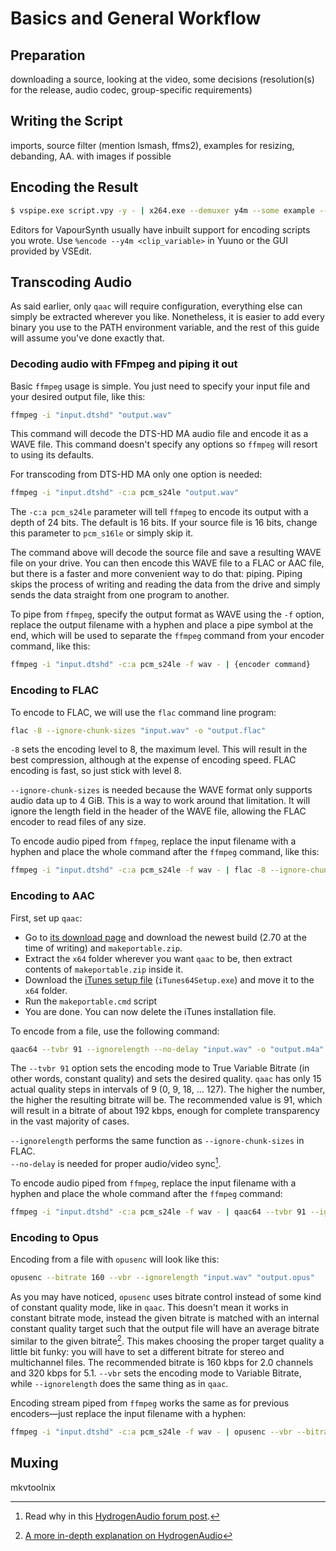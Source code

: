 # Basics and General Workflow

## Preparation

downloading a source, looking at the video, some decisions
(resolution(s) for the release, audio codec, group-specific
requirements)


## Writing the Script

imports, source filter (mention lsmash, ffms2), examples for resizing,
debanding, AA. with images if possible


## Encoding the Result

```sh
$ vspipe.exe script.vpy -y - | x264.exe --demuxer y4m --some example --parameters here --output video.264 -
```

Editors for VapourSynth usually have inbuilt support for encoding
scripts you wrote. Use `%encode --y4m <clip_variable>` in Yuuno or the GUI
provided by VSEdit.


## Transcoding Audio

As said earlier, only `qaac` will require configuration,
everything else can simply be extracted wherever you like.
Nonetheless, it is easier to add every binary you use to the PATH environment variable,
and the rest of this guide will assume you've done exactly that.


### Decoding audio with FFmpeg and piping it out

Basic `ffmpeg` usage is simple.
You just need to specify your input file and your desired output file, like this:

```sh
ffmpeg -i "input.dtshd" "output.wav"
```

This command will decode the DTS-HD MA audio file and encode it as a WAVE file.
This command doesn't specify any options so `ffmpeg` will resort to using its defaults.

For transcoding from DTS-HD MA
only one option is needed:

```sh
ffmpeg -i "input.dtshd" -c:a pcm_s24le "output.wav"
```

The `-c:a pcm_s24le` parameter will tell `ffmpeg` to encode its output with a depth of 24 bits.
The default is 16 bits.
If your source file is 16 bits, change this parameter to `pcm_s16le`
or simply skip it.

The command above will decode the source file
and save a resulting WAVE file on your drive.
You can then encode this WAVE file to a FLAC or AAC file,
but there is a faster and more convenient way to do that: piping.
Piping skips the process of writing
and reading the data from the drive
and simply sends the data straight from one program to another.

To pipe from `ffmpeg`, specify the output format as WAVE using the `-f` option,
replace the output filename with a hyphen and place a pipe symbol at the end,
which will be used to separate the `ffmpeg` command from your encoder command,
like this:

```sh
ffmpeg -i "input.dtshd" -c:a pcm_s24le -f wav - | {encoder command}
```


### Encoding to FLAC

To encode to FLAC, we will use the `flac` command line program:

```sh
flac -8 --ignore-chunk-sizes "input.wav" -o "output.flac"
```

`-8` sets the encoding level to 8, the maximum level.
This will result in the best compression,
although at the expense of encoding speed.
FLAC encoding is fast, so just stick with level 8.

`--ignore-chunk-sizes` is needed
because the WAVE format only supports audio data up to 4 GiB.
This is a way to work around that limitation.
It will ignore the length field in the header of the WAVE file,
allowing the FLAC encoder to read files of any size.

To encode audio piped from `ffmpeg`,
replace the input filename with a hyphen
and place the whole command after the `ffmpeg` command,
like this:

```sh
ffmpeg -i "input.dtshd" -c:a pcm_s24le -f wav - | flac -8 --ignore-chunk-sizes - -o "output.flac"
```


### Encoding to AAC

First, set up `qaac`:

* Go to [its download page][qaac] and download the newest build
  (2.70 at the time of writing) and `makeportable.zip`.
* Extract the `x64` folder wherever you want `qaac` to be,
  then extract contents of `makeportable.zip` inside it.
* Download the [iTunes setup file][itunes] (`iTunes64Setup.exe`)
  and move it to the `x64` folder.
* Run the `makeportable.cmd` script
* You are done. You can now delete the iTunes installation file.

To encode from a file, use the following command:

```sh
qaac64 --tvbr 91 --ignorelength --no-delay "input.wav" -o "output.m4a"
```

The `--tvbr 91` option sets the encoding mode to True Variable Bitrate
(in other words, constant quality)
and sets the desired quality.
`qaac` has only 15 actual quality steps in intervals of 9 (0, 9, 18, ... 127).
The higher the number, the higher the resulting bitrate will be.
The recommended value is 91, which will result in a bitrate
of about 192 kbps, enough for complete transparency
in the vast majority of cases.

`--ignorelength` performs the same function as `--ignore-chunk-sizes` in FLAC.  
`--no-delay` is needed for proper audio/video sync[^1].

To encode audio piped from `ffmpeg`,
replace the input filename with a hyphen
and place the whole command after the `ffmpeg` command:

```sh
ffmpeg -i "input.dtshd" -c:a pcm_s24le -f wav - | qaac64 --tvbr 91 --ignorelength --no-delay - -o "output.m4a"
```

[itunes]: https://secure-appldnld.apple.com/itunes12/031-69284-20160802-7E7B2D20-552B-11E6-B2B9-696CECD541CE/iTunes64Setup.exe
[qaac]: https://sites.google.com/site/qaacpage/cabinet
[^1]: Read why in this [HydrogenAudio forum post](https://hydrogenaud.io/index.php/topic,85135.msg921707.html#msg921707).


### Encoding to Opus

Encoding from a file with `opusenc` will look like this:

```sh
opusenc --bitrate 160 --vbr --ignorelength "input.wav" "output.opus"
```

As you may have noticed,
`opusenc` uses bitrate control
instead of some kind of constant quality mode, like in `qaac`.
This doesn't mean it works in constant bitrate mode,
instead the given bitrate is matched with an internal constant quality target such that
the output file will have an average bitrate similar to the given bitrate[^2].
This makes choosing the proper target quality
a little bit funky: you will have to set a different bitrate for stereo and multichannel files.
The recommended bitrate is 160 kbps for 2.0 channels
and 320 kbps for 5.1.
`--vbr` sets the encoding mode to Variable Bitrate, while `--ignorelength` does the same thing as in `qaac`.

Encoding stream piped from `ffmpeg` works the same as for previous encoders—just replace the input filename with a hyphen:

```sh
ffmpeg -i "input.dtshd" -c:a pcm_s24le -f wav - | opusenc --vbr --bitrate 160 --ignorelength - "output.opus"
```

[^2]: [A more in-depth explanation on HydrogenAudio](https://wiki.hydrogenaud.io/index.php?title=Opus#Characteristics)


## Muxing

mkvtoolnix
